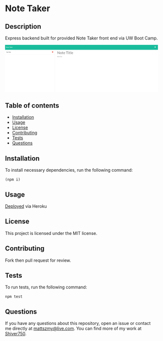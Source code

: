 # Note Taker

## Description
Express backend built for provided Note Taker front end via UW Boot Camp.

![Screenshot](./Assets/Screenshot.png)
## Table of contents
* [Installation](#installation)
* [Usage](#usage)
* [License](#license)
* [Contributing](#contributing)
* [Tests](#tests)
* [Questions](#questions)
        
## Installation
To install necessary dependencies, run the following command:
```
(npm i)
```
## Usage
[Deployed](https://note-taker-express-uw.herokuapp.com/) via Heroku
## License 
This project is licensed under the MIT license.
## Contributing
Fork then pull request for review. 
## Tests
To run tests, run the following command:
```
npm test
```
## Questions
If you have any questions about this repository, open an issue or contact me directly at mattszmy@live.com. You can find more of my work at [Shiver750](https://github.com/Shiver750).